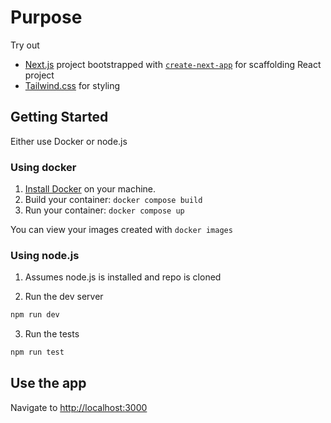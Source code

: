 # Purpose

Try out

- [Next.js](https://nextjs.org/) project bootstrapped with [`create-next-app`](https://github.com/vercel/next.js/tree/canary/packages/create-next-app) for scaffolding React project
- [Tailwind.css](https://tailwindcss.com/) for styling

## Getting Started

Either use Docker or node.js

### Using docker

1. [Install Docker](https://docs.docker.com/get-docker/) on your machine.
2. Build your container: `docker compose build`
3. Run your container: `docker compose up`

You can view your images created with `docker images`

### Using node.js

1. Assumes node.js is installed and repo is cloned

2. Run the dev server

```bash
npm run dev
```

3. Run the tests

```bash
npm run test
```

## Use the app

Navigate to [http://localhost:3000](http://localhost:3000)
